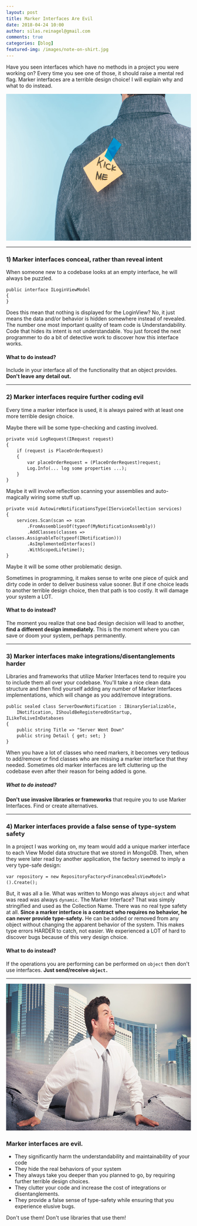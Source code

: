 ```yaml
---
layout: post
title: Marker Interfaces Are Evil
date: 2018-04-24 10:00
author: silas.reinagel@gmail.com
comments: true
categories: [blog]
featured-img: /images/note-on-shirt.jpg
---
```


Have you seen interfaces which have no methods in a project you were working on? Every time you see one of those, it should raise a mental red flag. Marker interfaces are a terrible design choice! I will explain why and what to do instead.

<img src="/images/note-on-shirt.jpg" alt="Note taped to back of man&#039;s shirt that reads &quot;Kick Me&quot;" width="700" height="400" class="aligncenter size-full" />

----

### 1) Marker interfaces conceal, rather than reveal intent

When someone new to a codebase looks at an empty interface, he will always be puzzled. 

```
public interface ILoginViewModel 
{
}
```

Does this mean that nothing is displayed for the LoginView? No, it just means the data and/or behavior is hidden somewhere instead of revealed. The number one most important quality of team code is Understandability. Code that hides its intent is not understandable. You just forced the next programmer to do a bit of detective work to discover how this interface works.

#### What to do instead? 
Include in your interface all of the functionality that an object provides. **Don't leave any detail out.**

----

### 2) Marker interfaces require further coding evil

Every time a marker interface is used, it is always paired with at least one more terrible design choice.

Maybe there will be some type-checking and casting involved. 

```
private void LogRequest(IRequest request)
{
    if (request is PlaceOrderRequest)
    {
        var placeOrderRequest = (PlaceOrderRequest)request;
        Log.Info(... log some properties ...);
    }
}
```

Maybe it will involve reflection scanning your assemblies and auto-magically wiring some stuff up. 

```
private void AutowireNotificationsType(IServiceCollection services)
{
    services.Scan(scan => scan
        .FromAssembliesOf(typeof(MyNotificationAssembly))
        .AddClasses(classes => classes.AssignableTo(typeof(INotification)))
        .AsImplementedInterfaces()
        .WithScopedLifetime();
}
```

Maybe it will be some other problematic design. 

Sometimes in programming, it makes sense to write one piece of quick and dirty code in order to deliver business value sooner. But if one choice leads to another terrible design choice, then that path is too costly. It will damage your system a LOT. 

#### What to do instead? 
The moment you realize that one bad design decision will lead to another, **find a different design immediately.** This is the moment where you can save or doom your system, perhaps permanently. 

----

### 3) Marker interfaces make integrations/disentanglements harder

Libraries and frameworks that utilize Marker Interfaces tend to require you to include them all over your codebase. You'll take a nice clean data structure and then find yourself adding any number of Marker Interfaces implementations, which will change as you add/remove integrations.

```
public sealed class ServerDownNotification : IBinarySerializable, 
    INotification, IShouldBeRegisteredOnStartup, ILikeToLiveInDatabases
{
    public string Title => "Server Went Down"
    public string Detail { get; set; }
}
```

When you have a lot of classes who need markers, it becomes very tedious to add/remove or find classes who are missing a marker interface that they needed. Sometimes old marker interfaces are left cluttering up the codebase even after their reason for being added is gone. 

##### What to do instead? 
**Don't use invasive libraries or frameworks** that require you to use Marker Interfaces. Find or create alternatives. 

----

### 4) Marker interfaces provide a false sense of type-system safety

In a project I was working on, my team would add a unique marker interface to each View Model data structure that we stored in MongoDB. Then, when they were later read by another application, the factory seemed to imply a very type-safe design:

```
var repository = new RepositoryFactory<FinanceDealsViewModel>().Create();
```

But, it was all a lie. What was written to Mongo was always `object` and what was read was always `dynamic`. The Marker Interface? That was simply stringified and used as the Collection Name. There was no real type safety at all. **Since a marker interface is a contract who requires no behavior, he can never provide type-safety.** He can be added or removed from any object without changing the apparent behavior of the system. This makes type errors HARDER to catch, not easier. We experienced a LOT of hard to discover bugs because of this very design choice. 

#### What to do instead?
If the operations you are performing can be performed on `object` then don't use interfaces. **Just send/receive `object.`**

----

<img src="/images/mired.jpg" alt="Struggling Man Bogged Down In Quicksand" width="700" height="400" class="aligncenter size-full" />

### Marker interfaces are evil. 

- They significantly harm the understandability and maintainability of your code 
- They hide the real behaviors of your system
- They always take you deeper than you planned to go, by requiring further terrible design choices. 
- They clutter your code and increase the cost of integrations or disentanglements. 
- They provide a false sense of type-safety while ensuring that you experience elusive bugs. 

Don't use them! Don't use libraries that use them! 
